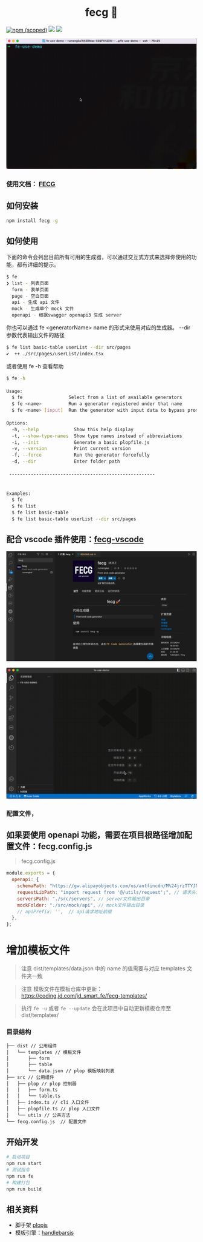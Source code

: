 <h1 align="center">fecg 🚀</h1>

[![npm (scoped)](https://img.shields.io/npm/v/fecg)](https://www.npmjs.com/package/fecg)
![](https://img.shields.io/badge/node-%3E%3D12.20-blue.svg)
![](https://img.shields.io/badge/License-ISC-yellow.svg)

![](public/use_demo.gif)

### 使用文档： [FECG](https://temp-static-domain.jd.com/fecg-docs)

## 如何安装

```bash
npm install fecg -g
```

## 如何使用

下面的命令会列出目前所有可用的生成器，可以通过交互式方式来选择你使用的功能，都有详细的提示。

```bash
$ fe
❯ list - 列表页面
  form - 表单页面
  page - 空白页面
  api - 生成 api 文件
  mock - 生成单个 mock 文件
  openapi - 根据swagger openapi3 生成 server
```

你也可以通过 fe \<generatorName\> name 的形式来使用对应的生成器。 --dir 参数代表输出文件的路径

```bash
$ fe list basic-table userList --dir src/pages
✔  ++ ./src/pages/userList/index.tsx
```

或者使用 fe -h 查看帮助

```bash
$ fe -h

Usage:
  $ fe                 Select from a list of available generators
  $ fe <name>          Run a generator registered under that name
  $ fe <name> [input]  Run the generator with input data to bypass prompts

Options:
  -h, --help             Show this help display
  -t, --show-type-names  Show type names instead of abbreviations
  -i, --init             Generate a basic plopfile.js
  -v, --version          Print current version
  -f, --force            Run the generator forcefully
  -d, --dir              Enter folder path

 ------------------------------------------------------


Examples:
  $ fe
  $ fe list
  $ fe list basic-table
  $ fe list basic-table userList --dir src/pages
```

## 配合 vscode 插件使用：[fecg-vscode](https://marketplace.visualstudio.com/items?itemName=rumengkai.fecg)

![](public/fecg-vscode.png)

![](public/use_demo_vscode.gif)

### 配置文件，

## 如果要使用 openapi 功能，需要在项目根路径增加配置文件：fecg.config.js

> fecg.config.js

```js
module.exports = {
  openapi: {
    schemaPath: "https://gw.alipayobjects.com/os/antfincdn/M%24jrzTTYJN/oneapi.json", // schema 地址
    requestLibPath: "import request from '@/utils/request';", // 请求头设置
    serversPath: "./src/servers", // server文件输出目录
    mockFolder: "./src/mock/api", // mock文件输出目录
    // apiPrefix: '',  // api请求地址前缀
  },
};
```

# 增加模板文件

> 注意 dist/templates/data.json 中的 name 的值需要与对应 templates 文件夹一致

> 注意 模板文件在模板仓库中更新：https://coding.jd.com/jd_smart_fe/fecg-templates/

> 执行 `fe -u` 或者 `fe --update` 会在此项目中自动更新模板仓库至dist/templates/

### 目录结构

```
├── dist // 公用组件
│   └── templates // 模板文件
│       ├── form
│       ├── table
│       └── data.json // plop 模板映射列表
├── src // 公用组件
│   ├── plop // plop 控制器
│   │   ├── form.ts
│   │   └── table.ts
│   ├── index.ts // cli 入口文件
│   ├── plopfile.ts // plop 入口文件
│   └── utils // 公共方法
└── fecg.config.js  // 配置文件
```

## 开始开发

```sh
# 启动项目
npm run start
# 测试指令
npm run fe
# 构建打包
npm run build
```

## 相关资料

- 脚手架 [plopjs](https://plopjs.com/)
- 模板引擎：[handlebarsjs](https://handlebarsjs.com/zh/)
